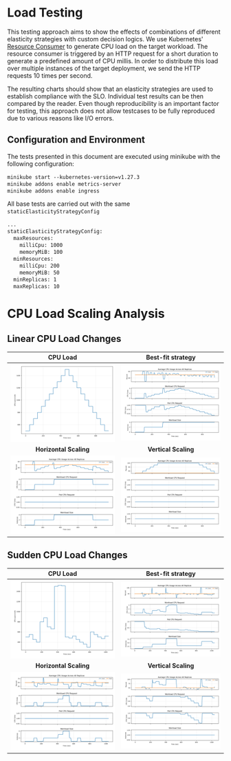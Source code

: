 # Load Testing

This testing approach aims to show the effects of combinations of different elasticity strategies with custom decision logics.
We use Kubernetes' [Resource Consumer](https://pkg.go.dev/k8s.io/kubernetes/test/images/resource-consumer) to generate CPU load on the target workload.
The resource consumer is triggered by an HTTP request for a short duration to generate a predefined amount of CPU millis.
In order to distribute this load over multiple instances of the target deployment, we send the HTTP requests 10 times per second.

The resulting charts should show that an elasticity strategies are used to establish compliance with the SLO.
Individual test results can be then compared by the reader.
Even though reproducibility is an important factor for testing, this approach does not allow testcases to be fully reproduced due to various reasons like I/O errors.

## Configuration and Environment

The tests presented in this document are executed using minikube with the following configuration:

    minikube start --kubernetes-version=v1.27.3
    minikube addons enable metrics-server
    minikube addons enable ingress

All base tests are carried out with the same `staticElasticityStrategyConfig`

    ...
    staticElasticityStrategyConfig:
      maxResources:
        milliCpu: 1000
        memoryMiB: 100
      minResources:
        milliCpu: 200
        memoryMiB: 50
      minReplicas: 1
      maxReplicas: 10

# CPU Load Scaling Analysis

## Linear CPU Load Changes

|                       CPU Load                       |                Best-fit strategy                 | 
|:----------------------------------------------------:|:------------------------------------------------:|
|   ![Linear CPU Load](results/linear/cpu-load.png)    |  ![Best-Fit Logic](results/linear/best-fit.png)  |
|                **Horizontal Scaling**                |               **Vertical Scaling**               |
| ![Horizontal Scaling](results/linear/horizontal.png) | ![Vertical Scaling](results/linear/vertical.png) |

## Sudden CPU Load Changes


|                         CPU Load                          |                   Best-fit strategy                   | 
|:---------------------------------------------------------:|:-----------------------------------------------------:|
|   ![Sudden CPU Load](results/sudden_load/cpu-load.png)    |  ![Best-Fit Logic](results/sudden_load/best-fit.png)  |
|                  **Horizontal Scaling**                   |                 **Vertical Scaling**                  |
| ![Horizontal Scaling](results/sudden_load/horizontal.png) | ![Vertical Scaling](results/sudden_load/vertical.png) |
